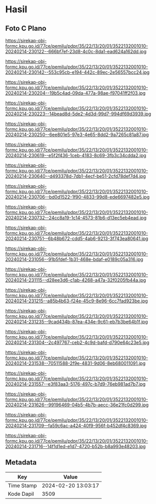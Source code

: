 # Hasil

## Foto C Plano

https://sirekap-obj-formc.kpu.go.id/77ce/pemilu/pdpr/35/22/13/20/01/3522132001010-20240214-230122--666bf7ef-23d8-4c0c-8da1-ead624a162dd.jpg

https://sirekap-obj-formc.kpu.go.id/77ce/pemilu/pdpr/35/22/13/20/01/3522132001010-20240214-230142--553c95cb-e194-442c-89ec-2e56557bcc24.jpg

https://sirekap-obj-formc.kpu.go.id/77ce/pemilu/pdpr/35/22/13/20/01/3522132001010-20240214-230204--19b5c4ad-09da-477a-98ae-f97041ff2f03.jpg

https://sirekap-obj-formc.kpu.go.id/77ce/pemilu/pdpr/35/22/13/20/01/3522132001010-20240214-230223--14bead8d-5de2-4d3d-99d7-994df69d3939.jpg

https://sirekap-obj-formc.kpu.go.id/77ce/pemilu/pdpr/35/22/13/20/01/3522132001010-20240214-230250--6ee801e5-97e3-4e65-8dd2-9a7265c81a87.jpg

https://sirekap-obj-formc.kpu.go.id/77ce/pemilu/pdpr/35/22/13/20/01/3522132001010-20240214-230619--e5f2f436-1ceb-4183-8c69-3fb3c34cdda2.jpg

https://sirekap-obj-formc.kpu.go.id/77ce/pemilu/pdpr/35/22/13/20/01/3522132001010-20240214-230640--d493378d-7db1-4ecf-be51-2cfd78def7d4.jpg

https://sirekap-obj-formc.kpu.go.id/77ce/pemilu/pdpr/35/22/13/20/01/3522132001010-20240214-230706--bd0d1522-1f90-4833-99d8-ede6697482e5.jpg

https://sirekap-obj-formc.kpu.go.id/77ce/pemilu/pdpr/35/22/13/20/01/3522132001010-20240214-230732--24cc8a19-1c14-4573-81b6-d13ec5eb4ead.jpg

https://sirekap-obj-formc.kpu.go.id/77ce/pemilu/pdpr/35/22/13/20/01/3522132001010-20240214-230751--6b48b672-cdd5-4ab6-9213-3f743ea80641.jpg

https://sirekap-obj-formc.kpu.go.id/77ce/pemilu/pdpr/35/22/13/20/01/3522132001010-20240214-231056--91b5fdef-1b31-468e-bdaf-e0189c05a316.jpg

https://sirekap-obj-formc.kpu.go.id/77ce/pemilu/pdpr/35/22/13/20/01/3522132001010-20240214-231115--d28ee3d6-c1ab-4268-a47a-32f0205fb44a.jpg

https://sirekap-obj-formc.kpu.go.id/77ce/pemilu/pdpr/35/22/13/20/01/3522132001010-20240214-231215--a85b4b63-f24e-45c9-8e96-6cc7fad923be.jpg

https://sirekap-obj-formc.kpu.go.id/77ce/pemilu/pdpr/35/22/13/20/01/3522132001010-20240214-231235--9cad434b-87ea-434e-9c61-eb7b3be64b1f.jpg

https://sirekap-obj-formc.kpu.go.id/77ce/pemilu/pdpr/35/22/13/20/01/3522132001010-20240214-231304--2c497767-ceb2-4c9d-bafd-d790e64c23e5.jpg

https://sirekap-obj-formc.kpu.go.id/77ce/pemilu/pdpr/35/22/13/20/01/3522132001010-20240214-231538--70511588-2f9e-4831-9d06-8eb680011091.jpg

https://sirekap-obj-formc.kpu.go.id/77ce/pemilu/pdpr/35/22/13/20/01/3522132001010-20240214-231557--e3f83aa3-5176-497c-b7d9-76eb981ad7b7.jpg

https://sirekap-obj-formc.kpu.go.id/77ce/pemilu/pdpr/35/22/13/20/01/3522132001010-20240214-231626--99196469-04b5-4b7b-aecc-36e21fc0d299.jpg

https://sirekap-obj-formc.kpu.go.id/77ce/pemilu/pdpr/35/22/13/20/01/3522132001010-20240214-231709--fa59c6ac-a424-40f9-956f-b452df4c8369.jpg

https://sirekap-obj-formc.kpu.go.id/77ce/pemilu/pdpr/35/22/13/20/01/3522132001010-20240214-231716--14f1d1ed-e1d7-4720-b52b-b8a993e48203.jpg


## Metadata

| Key        | Value               |
| ---------- | ------------------- |
| Time Stamp | 2024-02-20 13:03:17 |
| Kode Dapil | 3509                |



